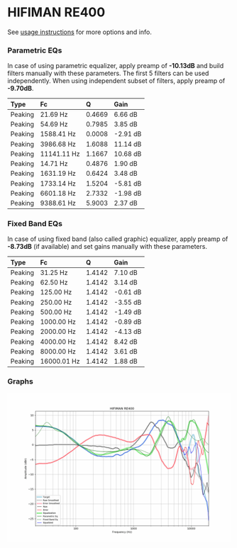 # HIFIMAN RE400
See [usage instructions](https://github.com/jaakkopasanen/AutoEq#usage) for more options and info.

### Parametric EQs
In case of using parametric equalizer, apply preamp of **-10.13dB** and build filters manually
with these parameters. The first 5 filters can be used independently.
When using independent subset of filters, apply preamp of **-9.70dB**.

| Type    | Fc          |      Q | Gain     |
|:--------|:------------|:-------|:---------|
| Peaking | 21.69 Hz    | 0.4669 | 6.66 dB  |
| Peaking | 54.69 Hz    | 0.7985 | 3.85 dB  |
| Peaking | 1588.41 Hz  | 0.0008 | -2.91 dB |
| Peaking | 3986.68 Hz  | 1.6088 | 11.14 dB |
| Peaking | 11141.11 Hz | 1.1667 | 10.68 dB |
| Peaking | 14.71 Hz    | 0.4876 | 1.90 dB  |
| Peaking | 1631.19 Hz  | 0.6424 | 3.48 dB  |
| Peaking | 1733.14 Hz  | 1.5204 | -5.81 dB |
| Peaking | 6601.18 Hz  | 2.7332 | -1.98 dB |
| Peaking | 9388.61 Hz  | 5.9003 | 2.37 dB  |

### Fixed Band EQs
In case of using fixed band (also called graphic) equalizer, apply preamp of **-8.73dB**
(if available) and set gains manually with these parameters.

| Type    | Fc          |      Q | Gain     |
|:--------|:------------|:-------|:---------|
| Peaking | 31.25 Hz    | 1.4142 | 7.10 dB  |
| Peaking | 62.50 Hz    | 1.4142 | 3.14 dB  |
| Peaking | 125.00 Hz   | 1.4142 | -0.61 dB |
| Peaking | 250.00 Hz   | 1.4142 | -3.55 dB |
| Peaking | 500.00 Hz   | 1.4142 | -1.49 dB |
| Peaking | 1000.00 Hz  | 1.4142 | -0.89 dB |
| Peaking | 2000.00 Hz  | 1.4142 | -4.13 dB |
| Peaking | 4000.00 Hz  | 1.4142 | 8.42 dB  |
| Peaking | 8000.00 Hz  | 1.4142 | 3.61 dB  |
| Peaking | 16000.01 Hz | 1.4142 | 1.88 dB  |

### Graphs
![](./HIFIMAN%20RE400.png)